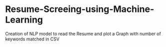 # Resume-Screeing-using-Machine-Learning
Creation of NLP model to read the Resume and plot a Graph with number of keywords matched in CSV
